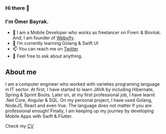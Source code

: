 ### Hi there 👋

### I'm Ömer Bayrak.

- 🔭 I am a Mobile Developer who works as freelancer on Fiverr & Bionluk.  And, I am founder of [Webvify](https://webvify.app). 
- 🌱 I’m currently learning Golang & Swift UI
- 📫 You can reach me on [Twitter](https://twitter.com/omerbyrkk)
- 💬 Feel free to ask about anything.

## About me

I am a computer engineer who worked with varieties programing language in IT sector. At first, I have started to learn JAVA by including Hibernate, Spring & Sprint Boots. Later on, at my first professional job, I have learnt .Net Core, Angular & SQL. On my personal project, I have used Golang, NodeJS, React and even Vue. The language does not matter If you are professional enough! Finally, I am keeping up my journey by developing Mobile Apps with Swift & Flutter.

Check my [CV](https://www.omerbayrak.me/assets/resume.pdf)



